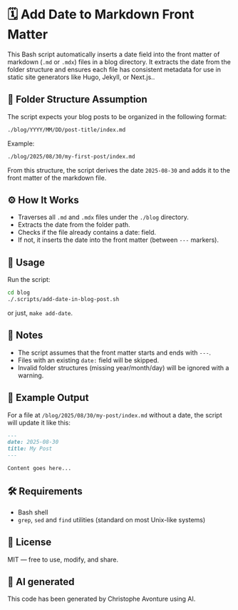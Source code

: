 # 🗓️ Add Date to Markdown Front Matter

This Bash script automatically inserts a date field into the front matter of markdown (`.md` or `.mdx`) files in a blog directory. It extracts the date from the folder structure and ensures each file has consistent metadata for use in static site generators like Hugo, Jekyll, or Next.js..

## 📁 Folder Structure Assumption

The script expects your blog posts to be organized in the following format:

```bash
./blog/YYYY/MM/DD/post-title/index.md
```

Example:

```bash
./blog/2025/08/30/my-first-post/index.md
```

From this structure, the script derives the date `2025-08-30` and adds it to the front matter of the markdown file.

## ⚙️ How It Works

* Traverses all `.md` and `.mdx` files under the `./blog` directory.
* Extracts the date from the folder path.
* Checks if the file already contains a date: field.
* If not, it inserts the date into the front matter (between `---` markers).

## 🚀 Usage

Run the script:

```bash
cd blog
./.scripts/add-date-in-blog-post.sh
```

or just, `make add-date`.

## 🧠 Notes

* The script assumes that the front matter starts and ends with `---`.
* Files with an existing `date:` field will be skipped.
* Invalid folder structures (missing year/month/day) will be ignored with a warning.

## 📌 Example Output

For a file at `/blog/2025/08/30/my-post/index.md` without a date, the script will update it like this:

```markdown
---
date: 2025-08-30
title: My Post
---

Content goes here...
```

## 🛠️ Requirements

* Bash shell
* `grep`, `sed` and `find` utilities (standard on most Unix-like systems)

## 📄 License

MIT — free to use, modify, and share.

## 💬 AI generated

This code has been generated by Christophe Avonture using AI.
